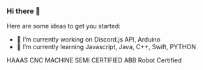 ### Hi there 👋

<!--
**H4CK3RG0D/h4ck3rg0d** is a ✨ _special_ ✨ repository because its `README.md` (this file) appears on your GitHub profile.
-->
Here are some ideas to get you started:

- 🔭 I’m currently working on Discord.js API, Arduino
- 🌱 I’m currently learning Javascript, Java, C++, Swift, PYTHON

HAAAS CNC MACHINE SEMI CERTIFIED
ABB Robot Certified
